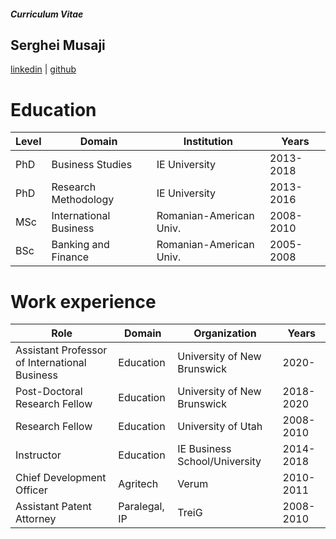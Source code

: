 ##### Curriculum Vitae
## Serghei Musaji

[linkedin](www.linkedin.com/in/smusaji) | [github](https://github.com/seiumu)

# Education

|Level|Domain|Institution|Years|
|---|---|---|---|
|PhD|Business Studies|IE University |2013-2018|
|PhD|Research Methodology|IE University |2013-2016|
|MSc|International Business|Romanian-American Univ.|2008-2010|
|BSc|Banking and Finance|Romanian-American Univ.|2005-2008|

# Work experience

|Role|Domain|Organization|Years|
|---|---|---|---|
|Assistant Professor of International Business|Education|University of New Brunswick|2020-|
|Post-Doctoral Research Fellow|Education|University of New Brunswick |2018-2020|
|Research Fellow|Education|University of Utah|2008-2010|
|Instructor|Education|IE Business School/University|2014-2018|
|Chief Development Officer|Agritech|Verum|2010-2011
|Assistant Patent Attorney|Paralegal, IP|TreiG|2008-2010|